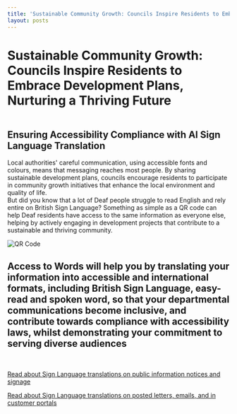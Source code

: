 ```yaml
---
title: 'Sustainable Community Growth: Councils Inspire Residents to Embrace Development Plans, Nurturing a Thriving Future'
layout: posts
---
```


# Sustainable Community Growth: Councils Inspire Residents to Embrace Development Plans, Nurturing a Thriving Future

![]()

## Ensuring Accessibility Compliance with AI Sign Language Translation

Local authorities' careful communication, using accessible fonts and colours, means that messaging reaches most people.  By sharing sustainable development plans, councils encourage residents to participate in community growth initiatives that enhance the local environment and quality of life.  
But did you know that a lot of Deaf people struggle to read English and rely entire on British Sign Language?
Something as simple as a QR code can help Deaf residents have access to the same information as everyone else, helping by actively engaging in development projects that contribute to a sustainable and thriving community.

![QR Code](/posts/images/qr-contact.png)

## Access to Words will help you by translating your information into accessible and international formats, including British Sign Language, easy-read and spoken word, so that your departmental communications become inclusive, and contribute towards compliance with accessibility laws, whilst demonstrating your commitment to serving diverse audiences

<br/>

[Read about Sign Language translations on public information notices and signage](/solutions/gazette)

[Read about Sign Language translations on posted letters, emails, and in customer portals](/solutions/correspondent)
